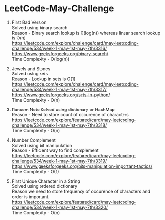 # LeetCode-May-Challenge

1.   First Bad Version <br />
     Solved using binary search <br />
     Reason - Binary search lookup is O(log(n)) whereas linear search lookup is O(n) <br />
     https://leetcode.com/explore/challenge/card/may-leetcoding-challenge/534/week-1-may-1st-may-7th/3316/  <br />
     https://www.geeksforgeeks.org/binary-search/  <br />
     Time Complexity - O(log(n))
     
2.   Jewels and Stones <br />
     Solved using sets <br/>
     Reason - Lookup in sets is O(1) <br/>
     https://leetcode.com/explore/challenge/card/may-leetcoding-challenge/534/week-1-may-1st-may-7th/3317/ <br/>
     https://www.geeksforgeeks.org/sets-in-python/ <br />
     Time Complexity - O(n)
     
3.   Ransom Note
     Solved using dictionary or HashMap <br/>
     Reason - Need to store count of occurence of characters <br/>
     https://leetcode.com/explore/featured/card/may-leetcoding-challenge/534/week-1-may-1st-may-7th/3318/ <br/>
     Time Complexity - O(n)
 
 4.  Number Complement  <br/>
     Solved using bit manipulation <br/>
     Reason - Efficient way to find complement <br/>
     https://leetcode.com/explore/featured/card/may-leetcoding-challenge/534/week-1-may-1st-may-7th/3319/ <br/>
     https://www.geeksforgeeks.org/bits-manipulation-important-tactics/ <br/>
     Time Complexity - O(1)

 
 
5.   First Unique Character in a String <br />
     Solved using ordered dictionary <br/>
     Reason we need to store frequency of occurence of characters and order is important.<br/>
     https://leetcode.com/explore/featured/card/may-leetcoding-challenge/534/week-1-may-1st-may-7th/3320/ <br/>
     Time Complexity - O(n)

